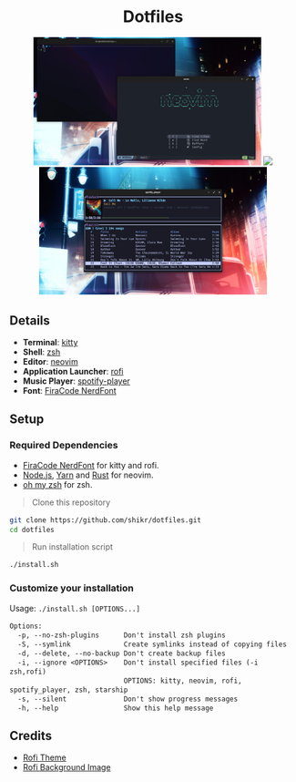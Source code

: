 <div align="center">
  <h1>Dotfiles</h1>
</div>

<p align="center">
  <img src="assets/neovim.png" width="400">
  <img src="assets/rofi.png" width="400">
  <img src="assets/spotify-player.png" width="400">
</p>

## Details

- **Terminal**: [kitty](https://github.com/kovidgoyal/kitty/)
- **Shell**: [zsh](https://www.zsh.org/)
- **Editor**: [neovim](https://github.com/neovim/neovim)
- **Application Launcher**: [rofi](https://github.com/davatorium/rofi)
- **Music Player**: [spotify-player](https://github.com/aome510/spotify-player)
- **Font**: [FiraCode NerdFont](https://www.nerdfonts.com/font-downloads)

## Setup

### Required Dependencies

- [FiraCode NerdFont](https://www.nerdfonts.com/font-downloads) for kitty and rofi.
- [Node.js](https://nodejs.org/es/download), [Yarn](https://classic.yarnpkg.com/lang/en/docs/install/) and [Rust](https://www.rust-lang.org/tools/install) for neovim.
- [oh my zsh](https://ohmyz.sh/) for zsh.

> Clone this repository

```sh
git clone https://github.com/shikr/dotfiles.git
cd dotfiles
```

> Run installation script

```sh
./install.sh
```

### Customize your installation

Usage: `./install.sh [OPTIONS...]`

```
Options:
  -p, --no-zsh-plugins      Don't install zsh plugins
  -S, --symlink             Create symlinks instead of copying files
  -d, --delete, --no-backup Don't create backup files
  -i, --ignore <OPTIONS>    Don't install specified files (-i zsh,rofi)
                            OPTIONS: kitty, neovim, rofi, spotify_player, zsh, starship
  -s, --silent              Don't show progress messages
  -h, --help                Show this help message
```

## Credits

- [Rofi Theme](https://github.com/adi1090x/rofi)
- [Rofi Background Image](https://www.pixiv.net/artworks/60839445)
